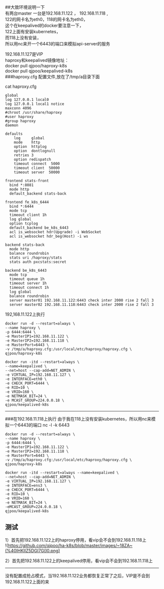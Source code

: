 
##大致环境说明一下    
有两台master 一台是192.168.11.122 ， 192.168.11.118 ,   
122的网卡名为eth0，118的网卡名为eth0，    
这个在keepalived的docker要注意一下，    
122上面有安装kubernetes，    
而118上没有安装，    
所以用nc来开一个6443的端口来模拟api-server的服务    

192.168.11.127是VIP        
haproxy和keepalived镜像地址：       
docker pull qjpoo/haproxy-k8s        
docker pull qjpoo/keepalived-k8s   
###haproxy.cfg 配置文件,放在了/tmp/a目录下面

cat haproxy.cfg

```
global
log 127.0.0.1 local0
log 127.0.0.1 local1 notice
maxconn 4096
#chroot /usr/share/haproxy
#user haproxy
#group haproxy
daemon

defaults
    log     global
    mode    http
    option  httplog
    option  dontlognull
    retries 3
    option redispatch
    timeout connect  5000
    timeout client  50000
    timeout server  50000

frontend stats-front
  bind *:8081
  mode http
  default_backend stats-back

frontend fe_k8s_6444
  bind *:6444
  mode tcp
  timeout client 1h
  log global
  option tcplog
  default_backend be_k8s_6443
  acl is_websocket hdr(Upgrade) -i WebSocket
  acl is_websocket hdr_beg(Host) -i ws

backend stats-back
  mode http
  balance roundrobin
  stats uri /haproxy/stats
  stats auth pxcstats:secret

backend be_k8s_6443
  mode tcp
  timeout queue 1h
  timeout server 1h
  timeout connect 1h
  log global
  balance roundrobin
  server master01 192.168.11.122:6443 check inter 2000 rise 2 fall 3
  server master02 192.168.11.118:6443 check inter 2000 rise 2 fall 3
```


192,168.11.122上执行

```
docker run -d --restart=always \
--name haproxy \
-p 6444:6444 \
-e MasterIP1=192.168.11.122 \
-e MasterIP2=192.168.11.118 \
-e MasterPort=6443 \
-v /tmp/a/haproxy.cfg:/usr/local/etc/haproxy/haproxy.cfg \
qjpoo/haproxy-k8s
```


```
docker run -itd --restart=always \
--name=keepalived \
--net=host --cap-add=NET_ADMIN \
-e VIRTUAL_IP=192.168.11.127 \
-e INTERFACE=eth0 \
-e CHECK_PORT=6444 \
-e RID=10 \
-e VRID=160 \
-e NETMASK_BIT=24 \
-e MCAST_GROUP=224.0.0.18 \
qjpoo/keepalived-k8s
```
------------


###在192.168.11.118上执行 由于我在118上没有安装kubernetes，所以用nc来模拟一个6443的端口
nc -l -k 6443


```
docker run -d --restart=always \
--name haproxy \
-p 6444:6444 \
-e MasterIP1=192.168.11.122 \
-e MasterIP2=192.168.11.118 \
-e MasterPort=6443 \
-v /tmp/a/haproxy.cfg:/usr/local/etc/haproxy/haproxy.cfg \
qjpoo/haproxy-k8s
```


```
docker run -itd --restart=always --name=keepalived \
--net=host --cap-add=NET_ADMIN \
-e VIRTUAL_IP=192.168.11.127 \
-e INTERFACE=ens3 \
-e CHECK_PORT=6444 \
-e RID=10 \
-e VRID=160 \
-e NETMASK_BIT=24 \
-eMCAST_GROUP=224.0.0.18 \
qjpoo/keepalived-k8s
```


## 测试
1）首先把192.168.11.122上的haproxy停用，看vip会不会到192.168.11.118上     
!(https://github.com/qjpoo/ha-k8s/blob/master/images/~18ZA~(%40IHKIIZ5DGI7G(I0.png)    

2）首先把192.168.11.122上的keepalived停用，看vip会不会到192.168.11.118上



---
没有配置成抢占模式，当192.168.11.122业务都恢复正常了之后，VIP是不会到192.168.11.122上面的来

